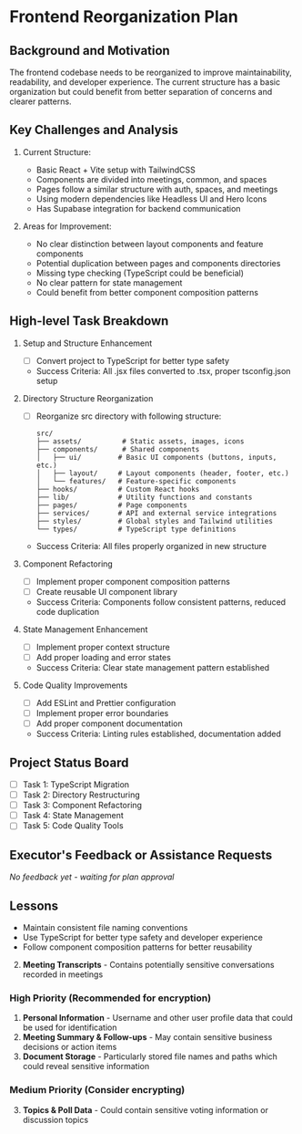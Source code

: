 # Frontend Reorganization Plan

## Background and Motivation
The frontend codebase needs to be reorganized to improve maintainability, readability, and developer experience. The current structure has a basic organization but could benefit from better separation of concerns and clearer patterns.

## Key Challenges and Analysis
1. Current Structure:
   - Basic React + Vite setup with TailwindCSS
   - Components are divided into meetings, common, and spaces
   - Pages follow a similar structure with auth, spaces, and meetings
   - Using modern dependencies like Headless UI and Hero Icons
   - Has Supabase integration for backend communication

2. Areas for Improvement:
   - No clear distinction between layout components and feature components
   - Potential duplication between pages and components directories
   - Missing type checking (TypeScript could be beneficial)
   - No clear pattern for state management
   - Could benefit from better component composition patterns

## High-level Task Breakdown

1. Setup and Structure Enhancement
   - [ ] Convert project to TypeScript for better type safety
   - Success Criteria: All .jsx files converted to .tsx, proper tsconfig.json setup

2. Directory Structure Reorganization
   - [ ] Reorganize src directory with following structure:
     ```
     src/
     ├── assets/          # Static assets, images, icons
     ├── components/      # Shared components
     │   ├── ui/         # Basic UI components (buttons, inputs, etc.)
     │   ├── layout/     # Layout components (header, footer, etc.)
     │   └── features/   # Feature-specific components
     ├── hooks/          # Custom React hooks
     ├── lib/            # Utility functions and constants
     ├── pages/          # Page components
     ├── services/       # API and external service integrations
     ├── styles/         # Global styles and Tailwind utilities
     └── types/          # TypeScript type definitions
     ```
   - Success Criteria: All files properly organized in new structure

3. Component Refactoring
   - [ ] Implement proper component composition patterns
   - [ ] Create reusable UI component library
   - Success Criteria: Components follow consistent patterns, reduced code duplication

4. State Management Enhancement
   - [ ] Implement proper context structure
   - [ ] Add proper loading and error states
   - Success Criteria: Clear state management pattern established

5. Code Quality Improvements
   - [ ] Add ESLint and Prettier configuration
   - [ ] Implement proper error boundaries
   - [ ] Add proper component documentation
   - Success Criteria: Linting rules established, documentation added

## Project Status Board
- [ ] Task 1: TypeScript Migration
- [ ] Task 2: Directory Restructuring
- [ ] Task 3: Component Refactoring
- [ ] Task 4: State Management
- [ ] Task 5: Code Quality Tools

## Executor's Feedback or Assistance Requests
*No feedback yet - waiting for plan approval*

## Lessons
- Maintain consistent file naming conventions
- Use TypeScript for better type safety and developer experience
- Follow component composition patterns for better reusability

2. **Meeting Transcripts** - Contains potentially sensitive conversations recorded in meetings

### High Priority (Recommended for encryption)
1. **Personal Information** - Username and other user profile data that could be used for identification
2. **Meeting Summary & Follow-ups** - May contain sensitive business decisions or action items
3. **Document Storage** - Particularly stored file names and paths which could reveal sensitive information

### Medium Priority (Consider encrypting)
3. **Topics & Poll Data** - Could contain sensitive voting information or discussion topics